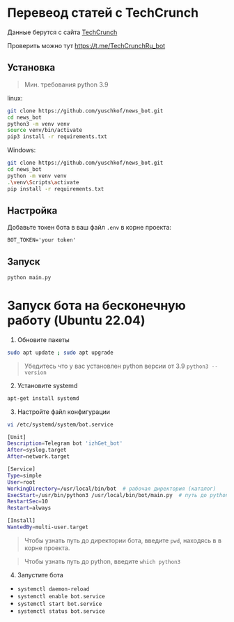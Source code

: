 # Перевеод статей с TechCrunch

Данные берутся с сайта [TechCrunch](https://techcrunch.com/)

Проверить можно тут https://t.me/TechCrunchRu_bot

## Установка
> Мин. требования python 3.9

linux:
```bash
git clone https://github.com/yuschkof/news_bot.git
cd news_bot
python3 -m venv venv
source venv/bin/activate
pip3 install -r requirements.txt
```
Windows:
```bash
git clone https://github.com/yuschkof/news_bot.git
cd news_bot
python -m venv venv
.\venv\Scripts\activate
pip install -r requirements.txt
```

## Настройка
Добавьте токен бота в ваш файл `.env` в корне проекта:
```shell
BOT_TOKEN='your token'
```

## Запуск
```bash
python main.py
```

# Запуск бота на бесконечную работу (Ubuntu 22.04)

1. Обновите пакеты
  ```bash
  sudo apt update ; sudo apt upgrade
  ```
  > Убедитесь что у вас установлен python версии от 3.9 `python3 --version`

2. Установите systemd
  ```bash
  apt-get install systemd
  ```
3. Настройте файл конфигурации
  ```bash
  vi /etc/systemd/system/bot.service
  ```
  ```bash
  [Unit]
  Description=Telegram bot 'izhGet_bot'
  After=syslog.target
  After=network.target

  [Service]
  Type=simple
  User=root
  WorkingDirectory=/usr/local/bin/bot  # рабочая директория (каталог)
  ExecStart=/usr/bin/python3 /usr/local/bin/bot/main.py  # путь до python и основного файла бота
  RestartSec=10
  Restart=always

  [Install]
  WantedBy=multi-user.target
  ```
  > Чтобы узнать путь до директории бота, введите `pwd`, находясь в в корне проекта.
  
  > Чтобы узнать путь до python, введите `which python3`
4. Запустите бота
  * ```systemctl daemon-reload```
  * ```systemctl enable bot.service```
  * ```systemctl start bot.service```
  * ```systemctl status bot.service```
